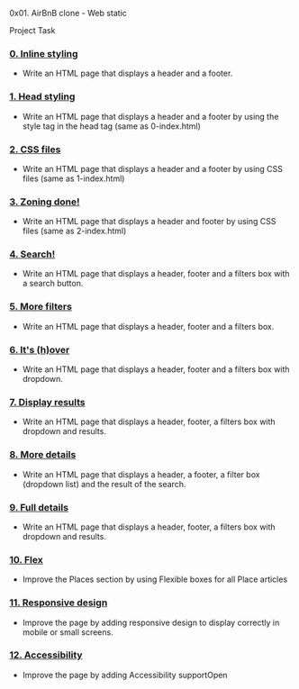 0x01. AirBnB clone - Web static

Project Task
### [0. Inline styling](./0-index.html)
* Write an HTML page that displays a header and a footer.

### [1. Head styling](./1-index.html)
* Write an HTML page that displays a header and a footer by using the
style tag in the head tag (same as 0-index.html)

### [2. CSS files](./2-index.html)
* Write an HTML page that displays a header and a footer by using CSS
files (same as 1-index.html)

### [3. Zoning done!](./3-index.html)
* Write an HTML page that displays a header and footer by using CSS
files (same as 2-index.html)

### [4. Search!](./4-index.html)
* Write an HTML page that displays a header, footer and a filters box
with a search button.

### [5. More filters](./5-index.html)
* Write an HTML page that displays a header, footer and a filters box.

### [6. It's (h)over](./6-index.html)

* Write an HTML page that displays a header, footer and a filters box
with dropdown.

### [7. Display results](./7-index.html)
* Write an HTML page that displays a header, footer, a filters box with
dropdown and results.

### [8. More details](./8-index.html)
* Write an HTML page that displays a header, a footer, a filter box
(dropdown list) and the result of the search.

### [9. Full details](./100-index.html)
* Write an HTML page that displays a header, footer, a filters box with
dropdown and results.

### [10. Flex](./101-index.html)
* Improve the Places section by using Flexible boxes for all Place
articles

### [11. Responsive design](./102-index.html)
* Improve the page by adding responsive design to display correctly in
mobile or small screens.

### [12. Accessibility](./103-index.html)
* Improve the page by adding Accessibility supportOpen
